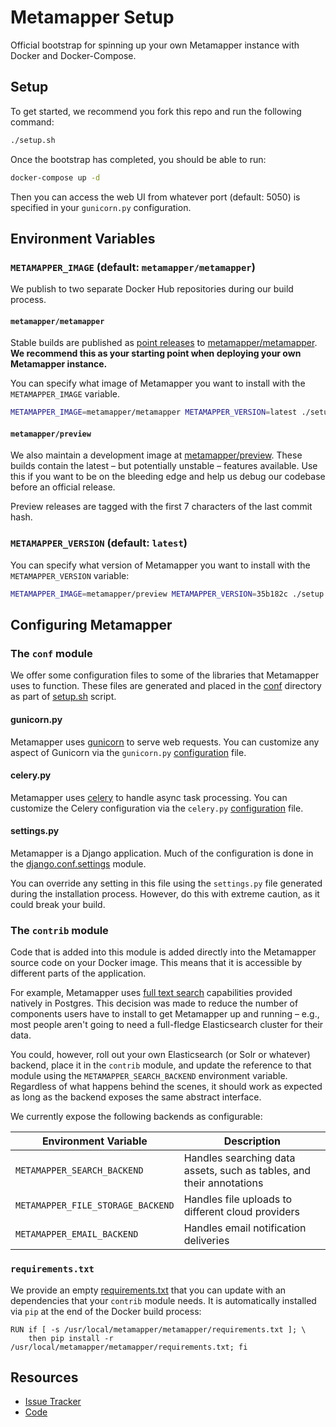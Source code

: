 # Metamapper Setup

Official bootstrap for spinning up your own Metamapper instance with Docker and Docker-Compose.

## Setup

To get started, we recommend you fork this repo and run the following command:

```bash
./setup.sh
```

Once the bootstrap has completed, you should be able to run:

```bash
docker-compose up -d
```

Then you can access the web UI from whatever port (default: 5050) is specified in your `gunicorn.py` configuration.

## Environment Variables

### `METAMAPPER_IMAGE` (default: `metamapper/metamapper`)

We publish to two separate Docker Hub repositories during our build process.

#### `metamapper/metamapper`

Stable builds are published as [point releases](https://semver.org/) to [metamapper/metamapper](https://hub.docker.com/r/metamapper/metamapper). **We recommend this as your starting point when deploying your own Metamapper instance.**

You can specify what image of Metamapper you want to install with the `METAMAPPER_IMAGE` variable.

```bash
METAMAPPER_IMAGE=metamapper/metamapper METAMAPPER_VERSION=latest ./setup.sh
```

#### `metamapper/preview`

We also maintain a development image at [metamapper/preview](https://hub.docker.com/r/metamapper/preview). These builds contain the latest – but potentially unstable – features available. Use this if you want to be on the bleeding edge and help us debug our codebase before an official release.

Preview releases are tagged with the first 7 characters of the last commit hash.

### `METAMAPPER_VERSION` (default: `latest`)

You can specify what version of Metamapper you want to install with the `METAMAPPER_VERSION` variable:

```bash
METAMAPPER_IMAGE=metamapper/preview METAMAPPER_VERSION=35b182c ./setup.sh
```

## Configuring Metamapper

### The `conf` module

We offer some configuration files to some of the libraries that Metamapper uses to function. These files are generated and placed in the [conf](metamapper/conf) directory as part of [setup.sh](setup.sh) script.

#### gunicorn.py

Metamapper uses [gunicorn](https://docs.gunicorn.org/en/stable/index.html) to serve web requests. You can customize any aspect of Gunicorn via the `gunicorn.py` [configuration](https://docs.gunicorn.org/en/stable/configure.html) file.

#### celery.py

Metamapper uses [celery](https://docs.celeryproject.org/en/stable/index.html) to handle async task processing. You can customize the Celery configuration via the `celery.py` [configuration](https://docs.celeryproject.org/en/stable/userguide/configuration.html) file.

#### settings.py

Metamapper is a Django application. Much of the configuration is done in the [django.conf.settings](https://github.com/metamapper-io/metamapper/blob/master/metamapper/settings.py) module.

You can override any setting in this file using the `settings.py` file generated during the installation process. However, do this with extreme caution, as it could break your build.

### The `contrib` module

Code that is added into this module is added directly into the Metamapper source code on your Docker image. This means that it is accessible by different parts of the application.

For example, Metamapper uses [full text search](https://www.postgresql.org/docs/9.6/textsearch.html) capabilities provided natively in Postgres. This decision was made to reduce the number of components users have to install to get Metamapper up and running – e.g., most people aren't going to need a full-fledge Elasticsearch cluster for their data.

You could, however, roll out your own Elasticsearch (or Solr or whatever) backend, place it in the `contrib` module, and update the reference to that module using the `METAMAPPER_SEARCH_BACKEND` environment variable. Regardless of what happens behind the scenes, it should work as expected as long as the backend exposes the same abstract interface.

We currently expose the following backends as configurable:

| Environment Variable | Description |
| -------------------- | ----------- |
| `METAMAPPER_SEARCH_BACKEND` | Handles searching data assets, such as tables, and their annotations |
| `METAMAPPER_FILE_STORAGE_BACKEND` | Handles file uploads to different cloud providers |
| `METAMAPPER_EMAIL_BACKEND` | Handles email notification deliveries |


### `requirements.txt`

We provide an empty [requirements.txt](metamapper/requirements.txt) that you can update with an dependencies that your `contrib` module needs. It is automatically installed via `pip` at the end of the Docker build process:

```docker
RUN if [ -s /usr/local/metamapper/metamapper/requirements.txt ]; \
    then pip install -r /usr/local/metamapper/metamapper/requirements.txt; fi
```

## Resources

- [Issue Tracker](https://github.com/metamapper-io/metamapper-setup/issues)
- [Code](https://github.com/metamapper-io/metamapper)
